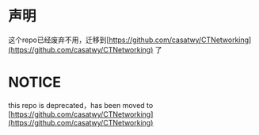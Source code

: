 声明
====

这个repo已经废弃不用，迁移到[https://github.com/casatwy/CTNetworking](https://github.com/casatwy/CTNetworking) 了

NOTICE
======

this repo is deprecated，has been moved to [https://github.com/casatwy/CTNetworking](https://github.com/casatwy/CTNetworking)
